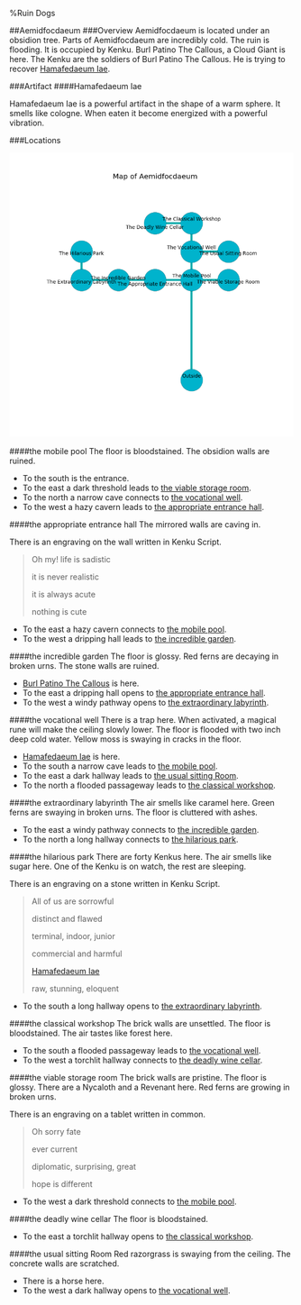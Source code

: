 %Ruin Dogs

##Aemidfocdaeum
###Overview
Aemidfocdaeum is located under an obsidion tree. Parts of Aemidfocdaeum are incredibly cold. The ruin is flooding. It is occupied by Kenku. <a name="Burl-Patino-The-Callous"></a>Burl Patino The Callous, a Cloud Giant is here. The Kenku are the soldiers of Burl Patino The Callous. He  is trying to recover [Hamafedaeum Iae](#Hamafedaeum-Iae). 



###Artifact
####<a name="Hamafedaeum-Iae"></a>Hamafedaeum Iae


Hamafedaeum Iae is a powerful artifact in the shape of a warm sphere. It smells like cologne. When eaten it become energized with a powerful vibration. 





###Locations


![](../v1/images/Aemidfocdaeum.png)

####<a name="the-mobile-pool"></a>the mobile pool
The floor is bloodstained. The obsidion walls are ruined. 



* To the south is the entrance.
* To the east a dark threshold leads to [the viable storage room](#the-viable-storage-room).
* To the north a narrow cave connects to [the vocational well](#the-vocational-well).
* To the west a hazy cavern leads to [the appropriate entrance hall](#the-appropriate-entrance-hall).


####<a name="the-appropriate-entrance-hall"></a>the appropriate entrance hall
The mirrored walls are caving in. 

There is an engraving on the wall written in Kenku Script. 

> Oh my! life is sadistic
>
> it is never realistic
>
> it is always acute
>
> nothing is cute
>


* To the east a hazy cavern connects to [the mobile pool](#the-mobile-pool).
* To the west a dripping hall leads to [the incredible garden](#the-incredible-garden).


####<a name="the-incredible-garden"></a>the incredible garden
The floor is glossy. Red ferns are decaying in broken urns. The stone walls are ruined. 



* [Burl Patino The Callous](#Burl-Patino-The-Callous) is here.
* To the east a dripping hall opens to [the appropriate entrance hall](#the-appropriate-entrance-hall).
* To the west a windy pathway opens to [the extraordinary labyrinth](#the-extraordinary-labyrinth).


####<a name="the-vocational-well"></a>the vocational well
There is a trap here. When activated, a magical rune will make the ceiling slowly lower. The floor is flooded with two inch deep cold water. Yellow moss is swaying in cracks in the floor. 



* [Hamafedaeum Iae](#Hamafedaeum-Iae) is here.
* To the south a narrow cave leads to [the mobile pool](#the-mobile-pool).
* To the east a dark hallway leads to [the usual sitting Room](#the-usual-sitting-Room).
* To the north a flooded passageway leads to [the classical workshop](#the-classical-workshop).


####<a name="the-extraordinary-labyrinth"></a>the extraordinary labyrinth
The air smells like caramel here. Green ferns are swaying in broken urns. The floor is cluttered with ashes. 



* To the east a windy pathway connects to [the incredible garden](#the-incredible-garden).
* To the north a long hallway connects to [the hilarious park](#the-hilarious-park).


####<a name="the-hilarious-park"></a>the hilarious park
There are forty Kenkus here. The air smells like sugar here. One of the Kenku is on watch, the rest are sleeping. 

There is an engraving on a stone written in Kenku Script. 

> All of us are sorrowful
>
> distinct and flawed
>
> terminal, indoor, junior
>
> commercial and harmful
>
> [Hamafedaeum Iae](#Hamafedaeum-Iae)
>
> raw, stunning, eloquent
>


* To the south a long hallway opens to [the extraordinary labyrinth](#the-extraordinary-labyrinth).


####<a name="the-classical-workshop"></a>the classical workshop
The brick walls are unsettled. The floor is bloodstained. The air tastes like forest here. 



* To the south a flooded passageway leads to [the vocational well](#the-vocational-well).
* To the west a torchlit hallway connects to [the deadly wine cellar](#the-deadly-wine-cellar).


####<a name="the-viable-storage-room"></a>the viable storage room
The brick walls are pristine. The floor is glossy. There are a Nycaloth and a Revenant here. Red ferns are growing in broken urns. 

There is an engraving on a tablet written in common. 

> Oh sorry fate
>
> ever current
>
> diplomatic, surprising, great
>
> hope is different
>


* To the west a dark threshold connects to [the mobile pool](#the-mobile-pool).


####<a name="the-deadly-wine-cellar"></a>the deadly wine cellar
The floor is bloodstained. 



* To the east a torchlit hallway opens to [the classical workshop](#the-classical-workshop).


####<a name="the-usual-sitting-Room"></a>the usual sitting Room
Red razorgrass is swaying from the ceiling. The concrete walls are scratched. 



* There is a horse here.
* To the west a dark hallway opens to [the vocational well](#the-vocational-well).


